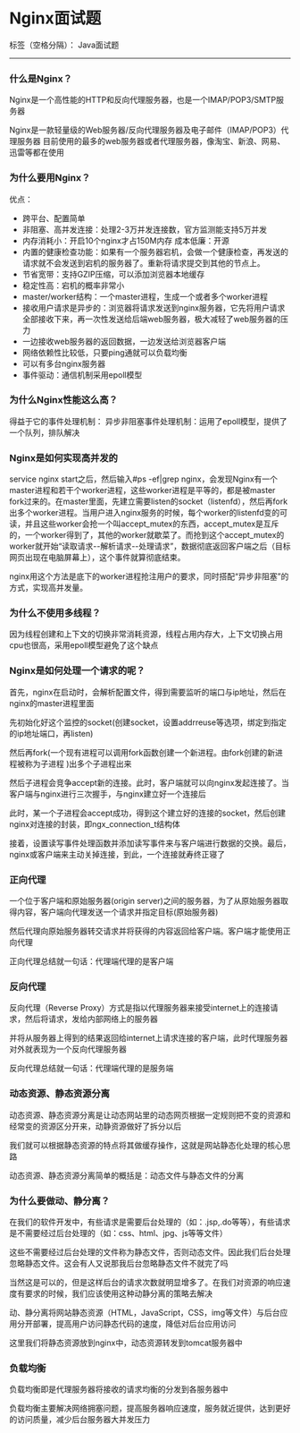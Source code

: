 ﻿# Nginx面试题

标签（空格分隔）： Java面试题

---

### 什么是Nginx？
Nginx是一个高性能的HTTP和反向代理服务器，也是一个IMAP/POP3/SMTP服务器

Nginx是一款轻量级的Web服务器/反向代理服务器及电子邮件（IMAP/POP3）代理服务器
目前使用的最多的web服务器或者代理服务器，像淘宝、新浪、网易、迅雷等都在使用

### 为什么要用Nginx？
优点：

- 跨平台、配置简单
- 非阻塞、高并发连接：处理2-3万并发连接数，官方监测能支持5万并发
- 内存消耗小：开启10个nginx才占150M内存
成本低廉：开源
- 内置的健康检查功能：如果有一个服务器宕机，会做一个健康检查，再发送的请求就不会发送到宕机的服务器了。重新将请求提交到其他的节点上。
- 节省宽带：支持GZIP压缩，可以添加浏览器本地缓存
- 稳定性高：宕机的概率非常小
- master/worker结构：一个master进程，生成一个或者多个worker进程
- 接收用户请求是异步的：浏览器将请求发送到nginx服务器，它先将用户请求全部接收下来，再一次性发送给后端web服务器，极大减轻了web服务器的压力
- 一边接收web服务器的返回数据，一边发送给浏览器客户端
- 网络依赖性比较低，只要ping通就可以负载均衡
- 可以有多台nginx服务器
- 事件驱动：通信机制采用epoll模型

### 为什么Nginx性能这么高？
得益于它的事件处理机制：
异步非阻塞事件处理机制：运用了epoll模型，提供了一个队列，排队解决

### Nginx是如何实现高并发的

service nginx start之后，然后输入#ps -ef|grep nginx，会发现Nginx有一个master进程和若干个worker进程，这些worker进程是平等的，都是被master fork过来的。在master里面，先建立需要listen的socket（listenfd），然后再fork出多个worker进程。当用户进入nginx服务的时候，每个worker的listenfd变的可读，并且这些worker会抢一个叫accept_mutex的东西，accept_mutex是互斥的，一个worker得到了，其他的worker就歇菜了。而抢到这个accept_mutex的worker就开始“读取请求--解析请求--处理请求”，数据彻底返回客户端之后（目标网页出现在电脑屏幕上），这个事件就算彻底结束。

nginx用这个方法是底下的worker进程抢注用户的要求，同时搭配“异步非阻塞”的方式，实现高并发量。

### 为什么不使用多线程？
因为线程创建和上下文的切换非常消耗资源，线程占用内存大，上下文切换占用cpu也很高，采用epoll模型避免了这个缺点

### Nginx是如何处理一个请求的呢？
首先，nginx在启动时，会解析配置文件，得到需要监听的端口与ip地址，然后在nginx的master进程里面

先初始化好这个监控的socket(创建socket，设置addrreuse等选项，绑定到指定的ip地址端口，再listen)

然后再fork(一个现有进程可以调用fork函数创建一个新进程。由fork创建的新进程被称为子进程 )出多个子进程出来
    
然后子进程会竞争accept新的连接。此时，客户端就可以向nginx发起连接了。当客户端与nginx进行三次握手，与nginx建立好一个连接后
    
此时，某一个子进程会accept成功，得到这个建立好的连接的socket，然后创建nginx对连接的封装，即ngx_connection_t结构体
    
接着，设置读写事件处理函数并添加读写事件来与客户端进行数据的交换。最后，nginx或客户端来主动关掉连接，到此，一个连接就寿终正寝了

### 正向代理
一个位于客户端和原始服务器(origin server)之间的服务器，为了从原始服务器取得内容，客户端向代理发送一个请求并指定目标(原始服务器)
    
然后代理向原始服务器转交请求并将获得的内容返回给客户端。客户端才能使用正向代理

正向代理总结就一句话：代理端代理的是客户端

### 反向代理
反向代理（Reverse Proxy）方式是指以代理服务器来接受internet上的连接请求，然后将请求，发给内部网络上的服务器
    
并将从服务器上得到的结果返回给internet上请求连接的客户端，此时代理服务器对外就表现为一个反向代理服务器
    
反向代理总结就一句话：代理端代理的是服务端

### 动态资源、静态资源分离
    
动态资源、静态资源分离是让动态网站里的动态网页根据一定规则把不变的资源和经常变的资源区分开来，动静资源做好了拆分以后
    
我们就可以根据静态资源的特点将其做缓存操作，这就是网站静态化处理的核心思路
    
动态资源、静态资源分离简单的概括是：动态文件与静态文件的分离

### 为什么要做动、静分离？
在我们的软件开发中，有些请求是需要后台处理的（如：.jsp,.do等等），有些请求是不需要经过后台处理的（如：css、html、jpg、js等等文件）
    
这些不需要经过后台处理的文件称为静态文件，否则动态文件。因此我们后台处理忽略静态文件。这会有人又说那我后台忽略静态文件不就完了吗
    
当然这是可以的，但是这样后台的请求次数就明显增多了。在我们对资源的响应速度有要求的时候，我们应该使用这种动静分离的策略去解决
    
动、静分离将网站静态资源（HTML，JavaScript，CSS，img等文件）与后台应用分开部署，提高用户访问静态代码的速度，降低对后台应用访问

这里我们将静态资源放到nginx中，动态资源转发到tomcat服务器中

### 负载均衡
负载均衡即是代理服务器将接收的请求均衡的分发到各服务器中

负载均衡主要解决网络拥塞问题，提高服务器响应速度，服务就近提供，达到更好的访问质量，减少后台服务器大并发压力




